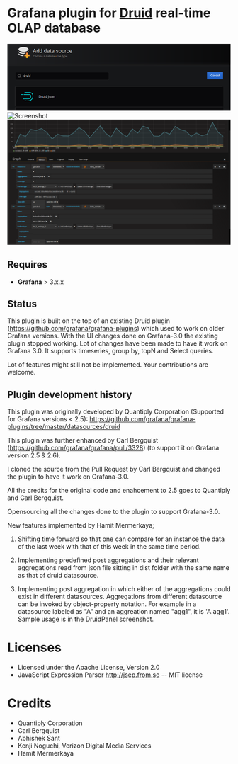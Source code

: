 # Grafana plugin for [Druid](http://druid.io/) real-time OLAP database

![Screenshot](https://raw.githubusercontent.com/grafana-druid-plugin/druidplugin/master/img/AddDataSource.png)
![Screenshot](https://raw.githubusercontent.com/grafana-druid-plugin/druidplugin/master/img/ListDataSource.png)
![Screenshot](https://github.com/hmermerkaya/druidplugin/blob/master/img/DruidPanel_new.png)

## Requires
* **Grafana** > 3.x.x

## Status

This plugin is built on the top of an existing Druid plugin (https://github.com/grafana/grafana-plugins)  which used to work on older Grafana versions. With the UI changes done on Grafana-3.0 the existing plugin stopped working. Lot of changes have been made to have it work on Grafana 3.0. It supports timeseries, group by, topN and Select queries.

Lot of features might still not be implemented. Your contributions are welcome.

## Plugin development history

This plugin was originally developed by Quantiply Corporation (Supported for Grafana versions < 2.5): https://github.com/grafana/grafana-plugins/tree/master/datasources/druid

This plugin was further enhanced by Carl Bergquist (https://github.com/grafana/grafana/pull/3328) (to support it on Grafana version 2.5 & 2.6).

I cloned the source from the Pull Request by Carl Bergquist and changed the plugin to have it work on Grafana-3.0.

All the credits for the original code and enahcement to 2.5 goes to Quantiply and Carl Bergquist.

Opensourcing all the changes done to the plugin to support Grafana-3.0.

New features implemented by Hamit Mermerkaya; 

1. Shifting time forward so that one can compare for an instance the data of the last week  with that of this week in the same time period.

2. Implementing predefined post aggregations and their relevant aggregations read from json file sitting in dist folder with the same name as that of druid datasource.

3. Implementing post aggregation in which either of the aggregations could exist in different datasources. Aggregations from different datasource can be invoked by object-property notation. For example in a datasource labeled as "A"  and an aggreation named "agg1", it is 'A.agg1'. Sample usage  is in the DruidPanel screenshot.


# Licenses
- Licensed under the Apache License, Version 2.0
- JavaScript Expression Parser http://jsep.from.so -- MIT license

# Credits
- Quantiply Corporation
- Carl Bergquist
- Abhishek Sant
- Kenji Noguchi, Verizon Digital Media Services
- Hamit Mermerkaya
